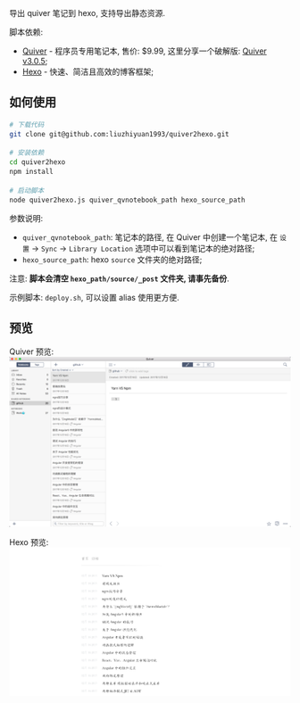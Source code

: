 导出 quiver 笔记到 hexo, 支持导出静态资源.

脚本依赖:
+ [Quiver](http://happenapps.com/) - 程序员专用笔记本, 售价: $9.99, 这里分享一个破解版: [Quiver v3.0.5](./assets/Quiver.app.zip);
+ [Hexo](https://hexo.io/) - 快速、简洁且高效的博客框架;

## 如何使用

```bash
# 下载代码
git clone git@github.com:liuzhiyuan1993/quiver2hexo.git

# 安装依赖
cd quiver2hexo
npm install

# 启动脚本
node quiver2hexo.js quiver_qvnotebook_path hexo_source_path
```

参数说明:

+ `quiver_qvnotebook_path`: 笔记本的路径, 在 Quiver 中创建一个笔记本, 在 `设置` -> `Sync` -> `Library Location` 选项中可以看到笔记本的绝对路径;
+ `hexo_source_path`: hexo `source` 文件夹的绝对路径;

注意: **脚本会清空 `hexo_path/source/_post` 文件夹, 请事先备份**.

示例脚本: `deploy.sh`, 可以设置 alias 使用更方便.

## 预览
Quiver 预览:
![](./assets/demo1.png)

Hexo 预览:
![](./assets/demo2.png)
